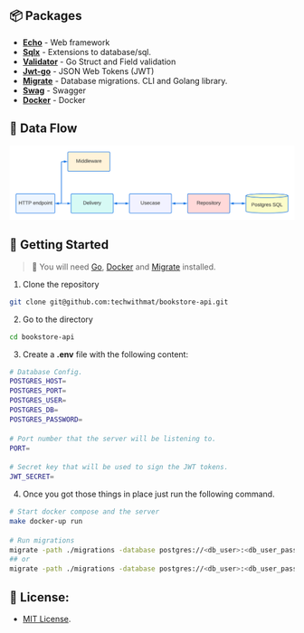 ## 📦 Packages

- **[Echo](https://github.com/labstack/echo)** - Web framework
- **[Sqlx](https://github.com/jmoiron/sqlx)** - Extensions to database/sql.
- **[Validator](https://github.com/go-playground/validator)** - Go Struct and Field validation
- **[Jwt-go](https://github.com/dgrijalva/jwt-go)** - JSON Web Tokens (JWT)
- **[Migrate](https://github.com/golang-migrate/migrate)** - Database migrations. CLI and Golang library.
- **[Swag](https://github.com/swaggo/swag)** - Swagger
- **[Docker](https://www.docker.com/)** - Docker

## 📝 Data Flow

![DataFlow](./data_flow.png)

## 🔧 Getting Started

> 🚧 You will need [Go](https://go.dev/doc/install), [Docker](https://www.docker.com/get-started/) and [Migrate](https://github.com/golang-migrate/migrate) installed.

1. Clone the repository

```bash
git clone git@github.com:techwithmat/bookstore-api.git
```

2. Go to the directory

```bash
cd bookstore-api
```

3. Create a **.env** file with the following content:

```bash
# Database Config.
POSTGRES_HOST=
POSTGRES_PORT=
POSTGRES_USER=
POSTGRES_DB=
POSTGRES_PASSWORD=

# Port number that the server will be listening to.
PORT=

# Secret key that will be used to sign the JWT tokens.
JWT_SECRET=
```

4. Once you got those things in place just run the following command.

```bash
# Start docker compose and the server
make docker-up run

# Run migrations
migrate -path ./migrations -database postgres://<db_user>:<db_user_password>@<host>/<database_name>?sslmode=disable up
## or
migrate -path ./migrations -database postgres://<db_user>:<db_user_password>@<host>/<database_name>?sslmode=disable down
```

## 🔑 License:

- [MIT License](https://github.com/techwithmat/bookstore-api/blob/main/LICENSE).
